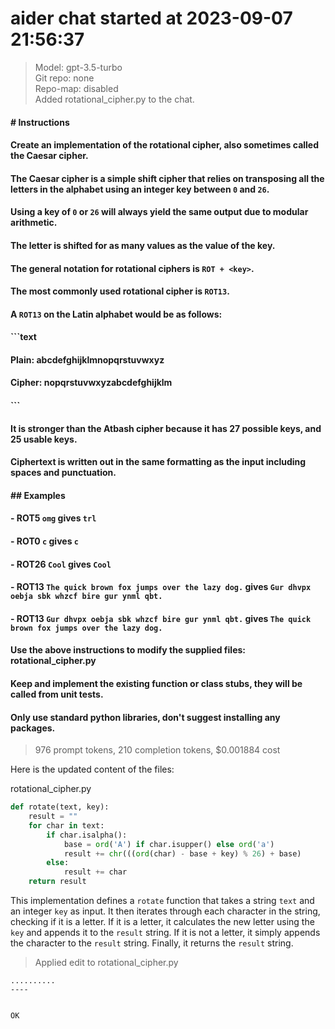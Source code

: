 
# aider chat started at 2023-09-07 21:56:37

> Model: gpt-3.5-turbo  
> Git repo: none  
> Repo-map: disabled  
> Added rotational_cipher.py to the chat.  

#### # Instructions  
####   
#### Create an implementation of the rotational cipher, also sometimes called the Caesar cipher.  
####   
#### The Caesar cipher is a simple shift cipher that relies on transposing all the letters in the alphabet using an integer key between `0` and `26`.  
#### Using a key of `0` or `26` will always yield the same output due to modular arithmetic.  
#### The letter is shifted for as many values as the value of the key.  
####   
#### The general notation for rotational ciphers is `ROT + <key>`.  
#### The most commonly used rotational cipher is `ROT13`.  
####   
#### A `ROT13` on the Latin alphabet would be as follows:  
####   
#### ```text  
#### Plain:  abcdefghijklmnopqrstuvwxyz  
#### Cipher: nopqrstuvwxyzabcdefghijklm  
#### ```  
####   
#### It is stronger than the Atbash cipher because it has 27 possible keys, and 25 usable keys.  
####   
#### Ciphertext is written out in the same formatting as the input including spaces and punctuation.  
####   
#### ## Examples  
####   
#### - ROT5  `omg` gives `trl`  
#### - ROT0  `c` gives `c`  
#### - ROT26 `Cool` gives `Cool`  
#### - ROT13 `The quick brown fox jumps over the lazy dog.` gives `Gur dhvpx oebja sbk whzcf bire gur ynml qbt.`  
#### - ROT13 `Gur dhvpx oebja sbk whzcf bire gur ynml qbt.` gives `The quick brown fox jumps over the lazy dog.`  
####   
#### ####  
####   
#### Use the above instructions to modify the supplied files: rotational_cipher.py  
#### Keep and implement the existing function or class stubs, they will be called from unit tests.  
#### Only use standard python libraries, don't suggest installing any packages.  
> 976 prompt tokens, 210 completion tokens, $0.001884 cost  

Here is the updated content of the files:

rotational_cipher.py
```python
def rotate(text, key):
    result = ""
    for char in text:
        if char.isalpha():
            base = ord('A') if char.isupper() else ord('a')
            result += chr(((ord(char) - base + key) % 26) + base)
        else:
            result += char
    return result
```

This implementation defines a `rotate` function that takes a string `text` and an integer `key` as input. It then iterates through each character in the string, checking if it is a letter. If it is a letter, it calculates the new letter using the `key` and appends it to the `result` string. If it is not a letter, it simply appends the character to the `result` string. Finally, it returns the `result` string.

> Applied edit to rotational_cipher.py  
```
..........
----


OK

```